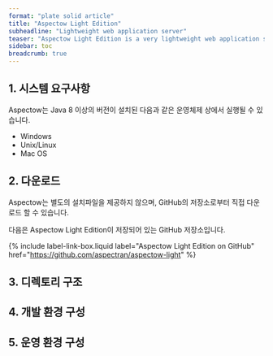 ```yaml
---
format: "plate solid article"
title: "Aspectow Light Edition"
subheadline: "Lightweight web application server"
teaser: "Aspectow Light Edition is a very lightweight web application server that is primarily useful for building REST API servers."
sidebar: toc
breadcrumb: true
---
```


## 1. 시스템 요구사항

Aspectow는 Java 8 이상의 버전이 설치된 다음과 같은 운영체제 상에서 실행될 수 있습니다.

* Windows
* Unix/Linux
* Mac OS

## 2. 다운로드

Aspectow는 별도의 설치파일을 제공하지 않으며, GitHub의 저장소로부터 직접 다운로드 할 수 있습니다.

다음은 Aspectow Light Edition이 저장되어 있는 GitHub 저장소입니다.

{% include label-link-box.liquid label="Aspectow Light Edition on GitHub" href="https://github.com/aspectran/aspectow-light" %}

## 3. 디렉토리 구조

## 4. 개발 환경 구성

## 5. 운영 환경 구성